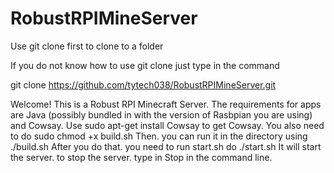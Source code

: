 # RobustRPIMineServer
Use git clone first to clone to a folder

If you do not know how to use git clone just type in the command 

git clone https://github.com/tytech038/RobustRPIMineServer.git

Welcome! This is a Robust RPI Minecraft Server. The requirements for apps are Java (possibly bundled in with the version of Rasbpian you are using) and Cowsay. Use sudo apt-get install Cowsay to get Cowsay.
You also need to do sudo chmod +x build.sh
Then. you can run it in the directory using ./build.sh
After you do that. you need to run start.sh do ./start.sh
It will start the server. to stop the server. type in Stop in the command line.
